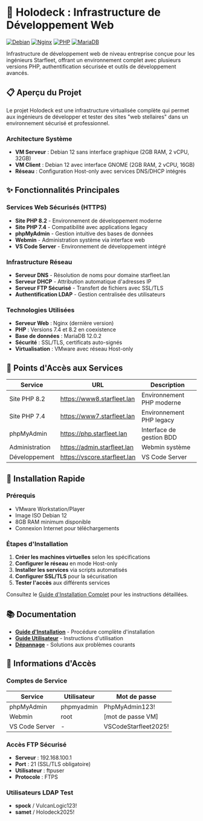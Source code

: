 # 🚀 Holodeck : Infrastructure de Développement Web

[![Debian](https://img.shields.io/badge/OS-Debian%2012-red.svg)](https://www.debian.org/)
[![Nginx](https://img.shields.io/badge/Serveur-Nginx-green.svg)](https://nginx.org/)
[![PHP](https://img.shields.io/badge/PHP-7.4%20%7C%208.2-blue.svg)](https://php.net/)
[![MariaDB](https://img.shields.io/badge/Base%20de%20donn%C3%A9es-MariaDB-orange.svg)](https://mariadb.org/)

Infrastructure de développement web de niveau entreprise conçue pour les ingénieurs Starfleet, offrant un environnement complet avec plusieurs versions PHP, authentification sécurisée et outils de développement avancés.

## 📋 Aperçu du Projet

Le projet Holodeck est une infrastructure virtualisée complète qui permet aux ingénieurs de développer et tester des sites "web stellaires" dans un environnement sécurisé et professionnel.

### Architecture Système
- **VM Serveur** : Debian 12 sans interface graphique (2GB RAM, 2 vCPU, 32GB)
- **VM Client** : Debian 12 avec interface GNOME (2GB RAM, 2 vCPU, 16GB)
- **Réseau** : Configuration Host-only avec services DNS/DHCP intégrés

## ✨ Fonctionnalités Principales

### Services Web Sécurisés (HTTPS)
- **Site PHP 8.2** - Environnement de développement moderne
- **Site PHP 7.4** - Compatibilité avec applications legacy
- **phpMyAdmin** - Gestion intuitive des bases de données
- **Webmin** - Administration système via interface web
- **VS Code Server** - Environnement de développement intégré

### Infrastructure Réseau
- **Serveur DNS** - Résolution de noms pour domaine starfleet.lan
- **Serveur DHCP** - Attribution automatique d'adresses IP
- **Serveur FTP Sécurisé** - Transfert de fichiers avec SSL/TLS
- **Authentification LDAP** - Gestion centralisée des utilisateurs

### Technologies Utilisées
- **Serveur Web** : Nginx (dernière version)
- **PHP** : Versions 7.4 et 8.2 en coexistence
- **Base de données** : MariaDB 12.0.2
- **Sécurité** : SSL/TLS, certificats auto-signés
- **Virtualisation** : VMware avec réseau Host-only

## 🔗 Points d'Accès aux Services

| Service | URL | Description |
|---------|-----|-------------|
| Site PHP 8.2 | https://www8.starfleet.lan | Environnement PHP moderne |
| Site PHP 7.4 | https://www7.starfleet.lan | Environnement PHP legacy |
| phpMyAdmin | https://php.starfleet.lan | Interface de gestion BDD |
| Administration | https://admin.starfleet.lan | Webmin système |
| Développement | https://vscore.starfleet.lan | VS Code Server |

## 🚀 Installation Rapide

### Prérequis
- VMware Workstation/Player
- Image ISO Debian 12
- 8GB RAM minimum disponible
- Connexion Internet pour téléchargements

### Étapes d'Installation
1. **Créer les machines virtuelles** selon les spécifications
2. **Configurer le réseau** en mode Host-only
3. **Installer les services** via scripts automatisés
4. **Configurer SSL/TLS** pour la sécurisation
5. **Tester l'accès** aux différents services

Consultez le [Guide d'Installation Complet](docs/guide-installation.md) pour les instructions détaillées.

## 📚 Documentation

- **[Guide d'Installation](docs/guide-installation.md)** - Procédure complète d'installation
- **[Guide Utilisateur](docs/guide-utilisateur.md)** - Instructions d'utilisation
- **[Dépannage](docs/depannage.md)** - Solutions aux problèmes courants

## 🔐 Informations d'Accès

### Comptes de Service
| Service | Utilisateur | Mot de passe |
|---------|-------------|--------------|
| phpMyAdmin | phpmyadmin | PhpMyAdmin123! |
| Webmin | root | [mot de passe VM] |
| VS Code Server | - | VSCodeStarfleet2025! |

### Accès FTP Sécurisé
- **Serveur** : 192.168.100.1
- **Port** : 21 (SSL/TLS obligatoire)
- **Utilisateur** : ftpuser
- **Protocole** : FTPS

### Utilisateurs LDAP Test
- **spock** / VulcanLogic123!
- **samet** / Holodeck2025!

```bash
